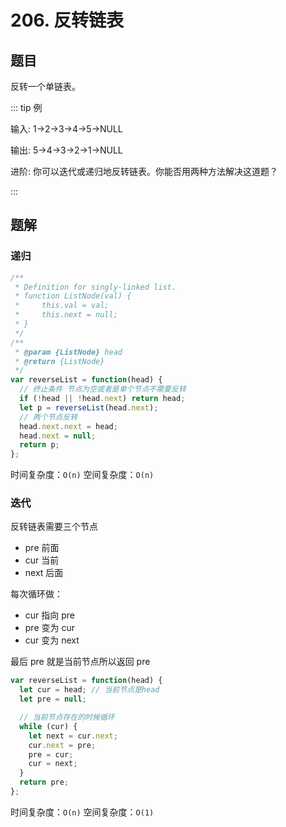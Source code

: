 # 206. 反转链表

## 题目

反转一个单链表。

::: tip 例

输入: 1->2->3->4->5->NULL

输出: 5->4->3->2->1->NULL

进阶:
你可以迭代或递归地反转链表。你能否用两种方法解决这道题？

:::

## 题解

### 递归

```js
/**
 * Definition for singly-linked list.
 * function ListNode(val) {
 *     this.val = val;
 *     this.next = null;
 * }
 */
/**
 * @param {ListNode} head
 * @return {ListNode}
 */
var reverseList = function(head) {
  // 终止条件 节点为空或者是单个节点不需要反转
  if (!head || !head.next) return head;
  let p = reverseList(head.next);
  // 两个节点反转
  head.next.next = head;
  head.next = null;
  return p;
};
```

时间复杂度：`O(n)`
空间复杂度：`O(n)`

### 迭代

反转链表需要三个节点

- pre 前面
- cur 当前
- next 后面

每次循环做：

- cur 指向 pre
- pre 变为 cur
- cur 变为 next

最后 pre 就是当前节点所以返回 pre

```js
var reverseList = function(head) {
  let cur = head; // 当前节点是head
  let pre = null;

  // 当前节点存在的时候循环
  while (cur) {
    let next = cur.next;
    cur.next = pre;
    pre = cur;
    cur = next;
  }
  return pre;
};
```

时间复杂度：`O(n)`
空间复杂度：`O(1)`
